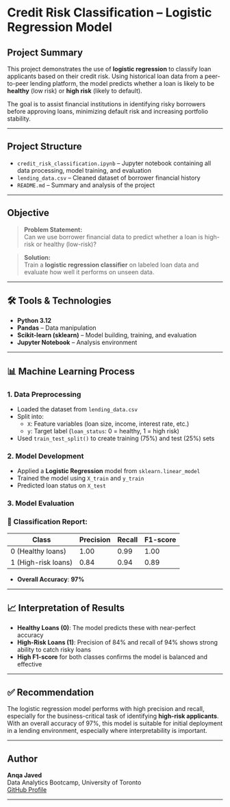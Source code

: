 # Credit Risk Classification – Logistic Regression Model

##  Project Summary

This project demonstrates the use of **logistic regression** to classify loan applicants based on their credit risk. Using historical loan data from a peer-to-peer lending platform, the model predicts whether a loan is likely to be **healthy** (low risk) or **high risk** (likely to default).

The goal is to assist financial institutions in identifying risky borrowers before approving loans, minimizing default risk and increasing portfolio stability.

---
## Project Structure

- `credit_risk_classification.ipynb` – Jupyter notebook containing all data processing, model training, and evaluation
- `lending_data.csv` – Cleaned dataset of borrower financial history
- `README.md` – Summary and analysis of the project
---

## Objective

> **Problem Statement:**  
Can we use borrower financial data to predict whether a loan is high-risk or healthy (low-risk)?

> **Solution:**  
Train a **logistic regression classifier** on labeled loan data and evaluate how well it performs on unseen data.

---

## 🛠️ Tools & Technologies

- **Python 3.12**
- **Pandas** – Data manipulation
- **Scikit-learn (sklearn)** – Model building, training, and evaluation
- **Jupyter Notebook** – Analysis environment

---

## 📊 Machine Learning Process

### 1. Data Preprocessing
- Loaded the dataset from `lending_data.csv`
- Split into:
  - `X`: Feature variables (loan size, income, interest rate, etc.)
  - `y`: Target label (`loan_status`: 0 = healthy, 1 = high risk)
- Used `train_test_split()` to create training (75%) and test (25%) sets

### 2. Model Development
- Applied a **Logistic Regression** model from `sklearn.linear_model`
- Trained the model using `X_train` and `y_train`
- Predicted loan status on `X_test`

### 3. Model Evaluation

### 🔹 Classification Report:

| Class | Precision | Recall | F1-score |
|-------|-----------|--------|----------|
| 0 (Healthy loans) | 1.00 | 0.99 | 1.00 |
| 1 (High-risk loans) | 0.84 | 0.94 | 0.89 |

- **Overall Accuracy**: **97%**

---

## 📈 Interpretation of Results

- **Healthy Loans (0)**: The model predicts these with near-perfect accuracy
- **High-Risk Loans (1)**: Precision of 84% and recall of 94% shows strong ability to catch risky loans
- **High F1-score** for both classes confirms the model is balanced and effective

---

## ✅ Recommendation

The logistic regression model performs with high precision and recall, especially for the business-critical task of identifying **high-risk applicants**. With an overall accuracy of 97%, this model is suitable for initial deployment in a lending environment, especially where interpretability is important.

---

##  Author

**Anqa Javed**  
Data Analytics Bootcamp, University of Toronto  
[GitHub Profile](https://github.com/AnqaJaved)

---

